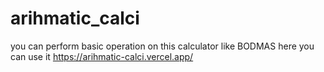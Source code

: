 # arihmatic_calci
you can perform basic operation on this calculator like BODMAS
here you can use it https://arihmatic-calci.vercel.app/
